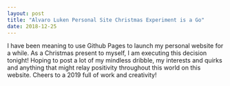 ```yaml
---
layout: post
title: "Alvaro Luken Personal Site Christmas Experiment is a Go"
date: 2018-12-25
---
```


I have been meaning to use Github Pages to launch my personal website for a while. As a Christmas present to myself, I am executing this decision tonight! Hoping to post a lot of my mindless dribble, my interests and quirks and anything that might relay positivity throughout this world on this website. Cheers to a 2019 full of work and creativity!